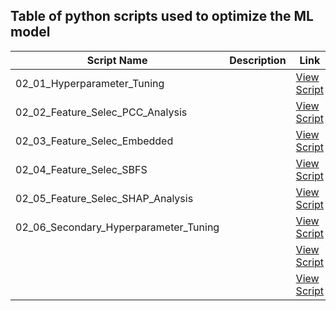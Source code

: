 ## Table of python scripts used to optimize the ML model 

| Script Name | Description | Link |
|------------|------------|-------------|
| 02_01_Hyperparameter_Tuning  |  | [View Script]() |
| 02_02_Feature_Selec_PCC_Analysis  |  | [View Script]() |
| 02_03_Feature_Selec_Embedded | | [View Script]() |
| 02_04_Feature_Selec_SBFS |  | [View Script]() |
| 02_05_Feature_Selec_SHAP_Analysis |  | [View Script]() |
| 02_06_Secondary_Hyperparameter_Tuning |  | [View Script]() |
|  |  | [View Script]() |
|  |  | [View Script]() |
